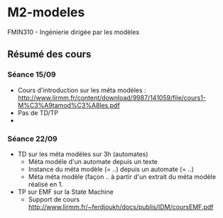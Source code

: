 # M2-modeles
FMIN310 - Ingénierie dirigée par les modèles


## Résumé des cours

### Séance 15/09

- Cours d'introduction sur les méta modèles : http://www.lirmm.fr/content/download/9987/141059/file/cours1-M%C3%A9tamod%C3%A8les.pdf
- Pas de TD/TP
- 

### Séance 22/09

- TD sur les méta modèles sur 3h (automates)
  - Méta modéle d'un automate depuis un texte
  - Instance du méta modèle (= ..) depuis un automate (= ..)
  - Méta méta modèle (façon .. à partir d'un extrait du méta modèle réalisé en 1.
- TP sur EMF sur la State Machine
  - Support de cours http://www.lirmm.fr/~ferdjoukh/docs/publis/IDM/coursEMF.pdf
